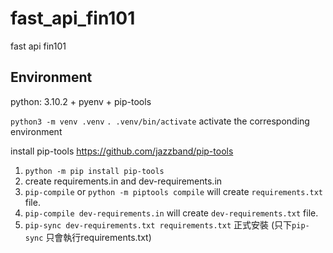 # fast_api_fin101
fast api fin101

## Environment
python: 3.10.2 + pyenv + pip-tools

`python3 -m venv .venv`
`. .venv/bin/activate` activate the corresponding environment

install pip-tools
https://github.com/jazzband/pip-tools
1. `python -m pip install pip-tools`
2. create requirements.in and dev-requirements.in
3. `pip-compile` or `python -m piptools compile` will create `requirements.txt` file.
4. `pip-compile dev-requirements.in` will create `dev-requirements.txt` file.
5. `pip-sync dev-requirements.txt requirements.txt` 正式安裝 (只下`pip-sync` 只會執行requirements.txt)